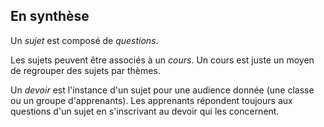 ## En synthèse

Un *sujet* est composé de *questions*. 

Les sujets peuvent être associés à un *cours*. Un cours
est juste un moyen de regrouper des sujets par thèmes.

Un *devoir* est l'instance d'un sujet pour une audience donnée (une classe ou un groupe d'apprenants).
Les apprenants répondent toujours aux questions d'un sujet en s'inscrivant au devoir qui les concernent. 
